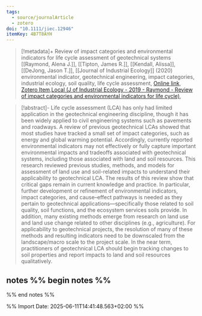 ```yaml
---
tags:
  - source/journalArticle
  - zotero
doi: "10.1111/jiec.12946"
itemKey: 4B7T8AYH
---
```

>[!metadata]+
> Review of impact categories and environmental indicators for life cycle assessment of geotechnical systems
> [[Raymond, Alena J.]], [[Tipton, James R.]], [[Kendall, Alissa]], [[DeJong, Jason T.]], 
> [[Journal of Industrial Ecology]] (2020)
> environmental indicator, geotechnical engineering, impact categories, industrial ecology, soil quality, life cycle assessment, 
> [Online link](https://onlinelibrary.wiley.com/doi/abs/10.1111/jiec.12946), [Zotero Item](zotero://select/library/items/4B7T8AYH),[Local (J of Industrial Ecology - 2019 - Raymond - Review of impact categories and environmental indicators for life cycle)](file://C:/Users/aburg/Documents/references/zotero/storage/87BYNVDL/J%20of%20Industrial%20Ecology%20-%202019%20-%20Raymond%20-%20Review%20of%20impact%20categories%20and%20environmental%20indicators%20for%20life%20cycle.pdf), 


>[!abstract]-
>Life cycle assessment (LCA) has only had limited application in the geotechnical engineering discipline, though it has been widely applied to civil engineering systems such as pavements and roadways. A review of previous geotechnical LCAs showed that most studies have tracked a small set of impact categories, such as energy and global warming potential. Accordingly, currently reported environmental indicators may not effectively or fully capture important environmental impacts and tradeoffs associated with geotechnical systems, including those associated with land and soil resources. This research reviewed previous studies, methods, and models for assessment of land use and soil-related impacts to understand their applicability to geotechnical LCA. The results of this review show that critical gaps remain in current knowledge and practice. In particular, further development or refinement of environmental indicators, impact categories, and cause–effect pathways is needed as they pertain to geotechnical applications—specifically those related to soil quality, soil functions, and the ecosystem services soils provide. In addition, many existing methods emerge from research on land use and land use change related to other disciplines (e.g., agriculture). For applicability to geotechnical projects, the resolution of many of these methods and resulting indicators need to be downscaled from the landscape/macro scale to the project scale. In the near term, practitioners of geotechnical LCA should begin tracking changes to soil properties and report impacts to land and soil resources qualitatively.

## notes %% begin notes %%

%% end notes %%

%% Import Date: 2025-06-11T14:41:48.563+02:00 %%
